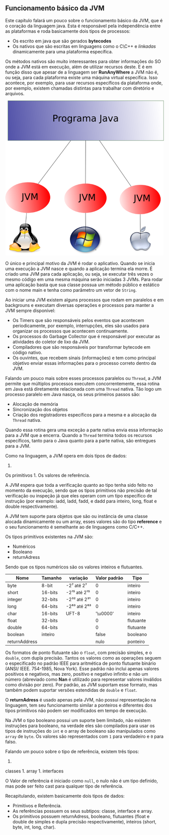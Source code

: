## Funcionamento básico da JVM


Este capítulo falará um pouco sobre o funcionamento básico da JVM, que é o coração da linguagem java. Esta é responsável pela independência entre as plataformas e roda basicamente dois tipos de processos: 

* Os escrito em java que são gerados **bytecodes** 
* Os nativos que são escritas em linguagens como o C\C++ e *linkadas* dinamicamente para uma plataforma específica.

Os métodos nativos são muito interessantes para obter informações do SO onde a JVM está em execução, além de utilizar recursos deste. E é em função disso que apesar de a linguagem ser **RunAnyWhere** a JVM não é, ou seja, para cada plataforma existe uma máquina virtual específica. Isso acontece, por exemplo, para usar recursos específicos da plataforma onde, por exemplo, existem chamadas distintas para trabalhar com diretório e arquivos.


![A JVM precisa ser compilada para uma plataforma específica.](imagens/chapter_2_1.png)




O único e principal motivo da JVM é rodar o aplicativo. Quando se inicia uma execução a JVM nasce e quando a aplicação termina ela morre. É criado uma JVM para cada aplicação, ou seja, se executar três vezes o mesmo código em uma mesma máquina serão iniciadas 3 JVMs. Para rodar uma aplicação basta que sua classe possua um método público e estático com o nome main e tenha como parâmetro um vetor de `String`.


Ao iniciar uma JVM existem alguns processos que rodam em paralelos e em backgrouns e executam diversas operações e processos para manter a JVM sempre disponível: 


* Os Timers que são responsáveis pelos eventos que acontecem periodicamente, por exemplo, interrupções, eles são usados para organizar os processos que acontecem continuamente. 
* Os processos do Garbage Collector que é responsável por executar as atividades do coletor de lixo da JVM.
* Compiladores que são responsáveis por transformar bytecode em código nativo.
* Os ouvintes, que recebem sinais (informações) e tem como principal objetivo enviar essas informações para o processo correto dentro da JVM.
 

Falando um pouco mais sobre esses processos paralelos ou `Thread`, a JVM permite que múltiplos processos executem concorrentemente, essa rotina em Java está diretamente relacionada com uma `Thread` nativa. Tão logo um processo paralelo em Java nasça, os seus primeiros passos são:

* Alocação de memória
* Sincronização dos objetos
* Criação dos registradores específicos para a mesma e a alocação da `Thread` nativa. 
 
Quando essa rotina gera uma exceção a parte nativa envia essa informação para a JVM que a encerra. Quando a `Thread` termina todos os recursos específicos, tanto para o Java quanto para a parte nativa, são entregues para a JVM.

Como na linguagem, a JVM opera em dois tipos de dados: 

1. 
Os primitivos
1. 
Os valores de referência. 


A JVM espera que toda a verificação quanto ao tipo tenha sido feito no momento da execução, sendo que os tipos primitivos não precisão de tal verificação ou inspeção já que eles operam com um tipo específico de instrução (por exemplo: iadd, ladd, fadd, e dadd para inteiro, long, float e double respectivamente).

A JVM tem suporte para objetos que são ou instância de uma classe alocada dinamicamente ou um array, esses valores são do tipo **reference** e o seu funcionamento é semelhante ao de linguagens como C/C++.

Os tipos primitivos existentes na JVM são: 

* Numéricos
* Booleano 
* returnAdress

Sendo que os tipos numéricos são os valores inteiros e flutuantes.

|Nome|Tamanho|variação|Valor padrão|Tipo|
| -- | -- | -- | -- | -- |
|byte|8-bit|-2⁷  até 2⁷|0|inteiro|
|short|16-bits|-2¹⁵ até  2¹⁵|0|inteiro|
|integer|32-bits|-2³² até 2³¹|0|inteiro|
|long|64-bits|-2⁶³ até 2⁶³|0|inteiro|
|char|16-bits|UFT-8|'\u0000'|inteiro|
|float|32-bits||0|flutuante|
|double|64-bits||0|flutuante|
|boolean|inteiro||false|booleano|
|returnAddress|||nulo|ponteiro|

Os formatos de ponto flutuante são o `float`, com precisão simples, e o `double`, com dupla precisão. Tantos os valores como as operações seguem o especificado no padrão IEEE para aritmética de ponto flutuante binário (ANSI/ IEEE. 754-1985, Nova York). Esse padrão não inclui apenas valores positivos e negativos, mas zero, positivo e negativo infinito e não um número (abreviado como **Nan** é utilizado para representar valores inválidos como divisão por zero). Por padrão, as JVM suportam esse formato, mas também podem suportar versões estendidas de `double` e `float`.

O **returnAdress** é usado apenas pela JVM, não possui representação na linguagem, tem seu funcionamento similar a ponteiros e diferentes dos tipos primitivos não podem ser modificados em tempo de execução.

Na JVM o tipo booleano possui um suporte bem limitado, não existem instruções para booleano, na verdade eles são compilados para usar os tipos de instruções do `int` e o array de booleano são manipulados como `array` de `byte`. Os valores são representados com `1` para verdadeiro e `0` para falso.

Falando um pouco sobre o tipo de referência, existem três tipos: 

1. 
classes
1. 
array
1. 
interfaces


O Valor de referência é iniciado como `null`, o nulo não é um tipo definido, mas pode ser feito cast para qualquer tipo de referência.
	
Recapitulando, existem basicamente dois tipos de dados:

* Primitivos e Referência. 
 * As referências possuem os seus subtipos: classe, interface e array.
 * Os primitivos possuem returnAdress, booleano, flutuantes (float e double de simples e dupla precisão respectivamente), inteiros (short, byte, int, long, char).
